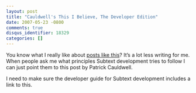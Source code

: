 ```yaml
---
layout: post
title: "Cauldwell's This I Believe, The Developer Edition"
date: 2007-05-23 -0800
comments: true
disqus_identifier: 18329
categories: []
---
```

You know what I really like about [posts like
this](http://www.cauldwell.net/patrick/blog/ThisIBelieveTheDeveloperEdition.aspx "This I believe... the developer edition")?
It’s a lot less writing for me. When people ask me what principles
Subtext development tries to follow I can just point them to this post
by Patrick Cauldwell.

I need to make sure the developer guide for Subtext development includes
a link to this.

